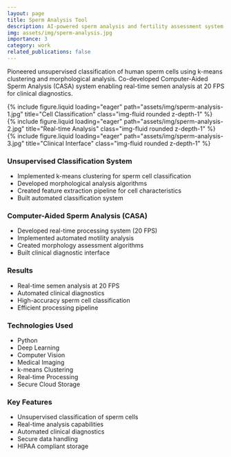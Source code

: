 ```yaml
---
layout: page
title: Sperm Analysis Tool
description: AI-powered sperm analysis and fertility assessment system with real-time CASA capabilities.
img: assets/img/sperm-analysis.jpg
importance: 3
category: work
related_publications: false
---
```


Pioneered unsupervised classification of human sperm cells using k-means clustering and morphological analysis. Co-developed Computer-Aided Sperm Analysis (CASA) system enabling real-time semen analysis at 20 FPS for clinical diagnostics.

<div class="row">
    <div class="col-sm mt-3 mt-md-0">
        {% include figure.liquid loading="eager" path="assets/img/sperm-analysis-1.jpg" title="Cell Classification" class="img-fluid rounded z-depth-1" %}
    </div>
    <div class="col-sm mt-3 mt-md-0">
        {% include figure.liquid loading="eager" path="assets/img/sperm-analysis-2.jpg" title="Real-time Analysis" class="img-fluid rounded z-depth-1" %}
    </div>
    <div class="col-sm mt-3 mt-md-0">
        {% include figure.liquid loading="eager" path="assets/img/sperm-analysis-3.jpg" title="Clinical Interface" class="img-fluid rounded z-depth-1" %}
    </div>
</div>

### Unsupervised Classification System
- Implemented k-means clustering for sperm cell classification
- Developed morphological analysis algorithms
- Created feature extraction pipeline for cell characteristics
- Built automated classification system

### Computer-Aided Sperm Analysis (CASA)
- Developed real-time processing system (20 FPS)
- Implemented automated motility analysis
- Created morphology assessment algorithms
- Built clinical diagnostic interface

### Results
- Real-time semen analysis at 20 FPS
- Automated clinical diagnostics
- High-accuracy sperm cell classification
- Efficient processing pipeline

### Technologies Used
- Python
- Deep Learning
- Computer Vision
- Medical Imaging
- k-means Clustering
- Real-time Processing
- Secure Cloud Storage

### Key Features
- Unsupervised classification of sperm cells
- Real-time analysis capabilities
- Automated clinical diagnostics
- Secure data handling
- HIPAA compliant storage 